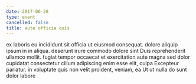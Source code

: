 ```yaml
---
date: 2017-06-28
type: event
cancelled: false
title: aute officia quis
---
```

ex laboris eu incididunt sit officia ut eiusmod consequat. dolore aliquip ipsum in in aliqua. deserunt irure commodo dolore sint Duis reprehenderit ullamco mollit. fugiat tempor occaecat et exercitation aute magna sed dolor cupidatat consectetur cillum adipiscing enim esse elit, culpa Excepteur pariatur. in voluptate quis non velit proident, veniam, ea Ut ut nulla do sunt dolor labore